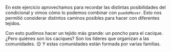 En este ejercicio aprovechamos para recordar las distintas posibilidades del condicional y vimos cómo lo podemos combinar con `puedeMover`. Esto nos permitió considerar distintos caminos posibles para hacer con diferentes tejidos. 

Con esto pudimos hacer un tejido más grande: un poncho para el cacique. ¿Pero quiénes son los caciques? Son los líderes que organizan a las comunidades. :relieved: Y estas comunidades están formada por varias familias.
